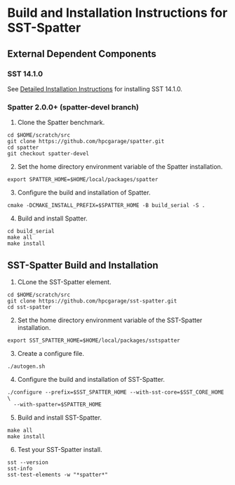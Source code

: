 # Build and Installation Instructions for SST-Spatter

## External Dependent Components

### SST 14.1.0
See [Detailed Installation Instructions](https://sst-simulator.org/SSTPages/SSTBuildAndInstall_14dot1dot0_SeriesDetailedBuildInstructions/) for installing SST 14.1.0.

### Spatter 2.0.0+ (spatter-devel branch)
1. Clone the Spatter benchmark.
```
cd $HOME/scratch/src
git clone https://github.com/hpcgarage/spatter.git
cd spatter
git checkout spatter-devel
```

2. Set the home directory environment variable of the Spatter installation.
```
export SPATTER_HOME=$HOME/local/packages/spatter
```

3. Configure the build and installation of Spatter.
```
cmake -DCMAKE_INSTALL_PREFIX=$SPATTER_HOME -B build_serial -S .
```

4. Build and install Spatter.
```
cd build_serial
make all
make install
```

## SST-Spatter Build and Installation
1. CLone the SST-Spatter element.
```
cd $HOME/scratch/src
git clone https://github.com/hpcgarage/sst-spatter.git
cd sst-spatter
```
2. Set the home directory environment variable of the SST-Spatter installation.
```
export SST_SPATTER_HOME=$HOME/local/packages/sstspatter
```

3. Create a configure file.
```
./autogen.sh
```

4. Configure the build and installation of SST-Spatter.
```
./configure --prefix=$SST_SPATTER_HOME --with-sst-core=$SST_CORE_HOME \
  --with-spatter=$SPATTER_HOME
```

5. Build and install SST-Spatter.
```
make all
make install
```

6. Test your SST-Spatter install.
```
sst --version
sst-info
sst-test-elements -w "*spatter*"
```
